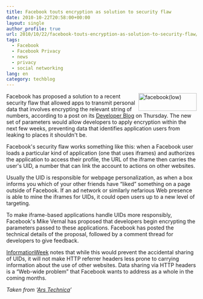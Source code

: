 ```yaml
---
title: Facebook touts encryption as solution to security flaw
date: 2010-10-22T20:58:00+00:00
layout: single
author_profile: true
url: 2010/10/22/facebook-touts-encryption-as-solution-to-security-flaw/
tags:
  - Facebook
  - Facebook Privacy
  - news
  - privacy
  - social networking
lang: en
category: techblog
---
```

[<img title="facebook(low)" border="0" alt="facebook(low)" align="right" src="http://lh3.ggpht.com/_vaUVXcmC3OI/TMHz7kVXEYI/AAAAAAAAC3k/7QWpbQTkOJE/facebook%28low%29_thumb.jpg?imgmax=800" width="154" height="47" />](http://lh3.ggpht.com/_vaUVXcmC3OI/TMHz5t7jxKI/AAAAAAAAC3g/myp3hfeZW3U/s1600-h/facebook%28low%29%5B2%5D.jpg)Facebook has proposed a solution to a recent security flaw that allowed apps to transmit personal data that involves encrypting the relevant string of numbers, according to a post on its [Developer Blog](http://developers.facebook.com/blog/post/419) on Thursday. The new set of parameters would allow developers to apply encryption within the next few weeks, preventing data that identifies application users from leaking to places it shouldn't be.

Facebook's security flaw works something like this: when a Facebook user loads a particular kind of application (one that uses iframes) and authorizes the application to access their profile, the URL of the iframe then carries the user's UID, a number that can link the account to actions on other websites.

Usually the UID is responsible for webpage personalization, as when a box informs you which of your other friends have &#8220;liked&#8221; something on a page outside of Facebook. If an ad network or similarly nefarious Web presence is able to mine the iframes for UIDs, it could open users up to a new level of targeting.

To make iframe-based applications handle UIDs more responsibly, Facebook's Mike Vernal has proposed that developers begin encrypting the parameters passed to these applications. Facebook has posted the technical details of the proposal, followed by a comment thread for developers to give feedback.

[InformationWeek](http://www.informationweek.com/news/security/vulnerabilities/showArticle.jhtml?articleID=227900537&cid=RSSfeed_IWK_ALL) notes that while this would prevent the accidental sharing of UIDs, it will not make HTTP referrer headers less prone to carrying information about the use of other websites. Data sharing via HTTP headers is a &#8220;Web-wide problem&#8221; that Facebook wants to address as a whole in the coming months.

_Taken from ‘<a href="http://arstechnica.com/" target="_blank">Ars Technica</a>’_